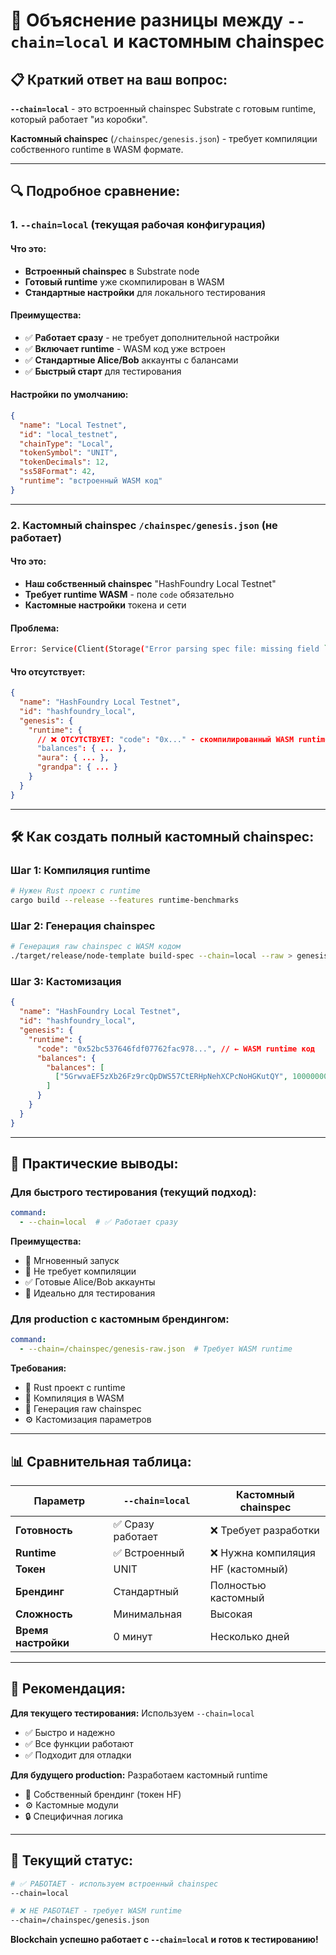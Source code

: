 # 🔗 Объяснение разницы между `--chain=local` и кастомным chainspec

## 📋 **Краткий ответ на ваш вопрос:**

**`--chain=local`** - это встроенный chainspec Substrate с готовым runtime, который работает "из коробки".

**Кастомный chainspec** (`/chainspec/genesis.json`) - требует компиляции собственного runtime в WASM формате.

---

## 🔍 **Подробное сравнение:**

### **1. `--chain=local` (текущая рабочая конфигурация)**

#### **Что это:**
- **Встроенный chainspec** в Substrate node
- **Готовый runtime** уже скомпилирован в WASM
- **Стандартные настройки** для локального тестирования

#### **Преимущества:**
- ✅ **Работает сразу** - не требует дополнительной настройки
- ✅ **Включает runtime** - WASM код уже встроен
- ✅ **Стандартные Alice/Bob** аккаунты с балансами
- ✅ **Быстрый старт** для тестирования

#### **Настройки по умолчанию:**
```json
{
  "name": "Local Testnet",
  "id": "local_testnet",
  "chainType": "Local",
  "tokenSymbol": "UNIT",
  "tokenDecimals": 12,
  "ss58Format": 42,
  "runtime": "встроенный WASM код"
}
```

---

### **2. Кастомный chainspec `/chainspec/genesis.json` (не работает)**

#### **Что это:**
- **Наш собственный chainspec** "HashFoundry Local Testnet"
- **Требует runtime WASM** - поле `code` обязательно
- **Кастомные настройки** токена и сети

#### **Проблема:**
```bash
Error: Service(Client(Storage("Error parsing spec file: missing field `code` at line 16 column 18")))
```

#### **Что отсутствует:**
```json
{
  "name": "HashFoundry Local Testnet",
  "id": "hashfoundry_local",
  "genesis": {
    "runtime": {
      // ❌ ОТСУТСТВУЕТ: "code": "0x..." - скомпилированный WASM runtime
      "balances": { ... },
      "aura": { ... },
      "grandpa": { ... }
    }
  }
}
```

---

## 🛠️ **Как создать полный кастомный chainspec:**

### **Шаг 1: Компиляция runtime**
```bash
# Нужен Rust проект с runtime
cargo build --release --features runtime-benchmarks
```

### **Шаг 2: Генерация chainspec**
```bash
# Генерация raw chainspec с WASM кодом
./target/release/node-template build-spec --chain=local --raw > genesis-raw.json
```

### **Шаг 3: Кастомизация**
```json
{
  "name": "HashFoundry Local Testnet",
  "id": "hashfoundry_local",
  "genesis": {
    "runtime": {
      "code": "0x52bc537646fdf07762fac978...", // ← WASM runtime код
      "balances": {
        "balances": [
          ["5GrwvaEF5zXb26Fz9rcQpDWS57CtERHpNehXCPcNoHGKutQY", 1000000000000000]
        ]
      }
    }
  }
}
```

---

## 🎯 **Практические выводы:**

### **Для быстрого тестирования (текущий подход):**
```yaml
command:
  - --chain=local  # ✅ Работает сразу
```

**Преимущества:**
- 🚀 Мгновенный запуск
- 🔧 Не требует компиляции
- ✅ Готовые Alice/Bob аккаунты
- 🧪 Идеально для тестирования

### **Для production с кастомным брендингом:**
```yaml
command:
  - --chain=/chainspec/genesis-raw.json  # Требует WASM runtime
```

**Требования:**
- 🦀 Rust проект с runtime
- 🔨 Компиляция в WASM
- 📝 Генерация raw chainspec
- ⚙️ Кастомизация параметров

---

## 📊 **Сравнительная таблица:**

| Параметр | `--chain=local` | Кастомный chainspec |
|----------|----------------|-------------------|
| **Готовность** | ✅ Сразу работает | ❌ Требует разработки |
| **Runtime** | ✅ Встроенный | ❌ Нужна компиляция |
| **Токен** | UNIT | HF (кастомный) |
| **Брендинг** | Стандартный | Полностью кастомный |
| **Сложность** | Минимальная | Высокая |
| **Время настройки** | 0 минут | Несколько дней |

---

## 🎯 **Рекомендация:**

**Для текущего тестирования:** Используем `--chain=local`
- ✅ Быстро и надежно
- ✅ Все функции работают
- ✅ Подходит для отладки

**Для будущего production:** Разработаем кастомный runtime
- 🎨 Собственный брендинг (токен HF)
- ⚙️ Кастомные модули
- 🔒 Специфичная логика

---

## 🔧 **Текущий статус:**

```bash
# ✅ РАБОТАЕТ - используем встроенный chainspec
--chain=local

# ❌ НЕ РАБОТАЕТ - требует WASM runtime
--chain=/chainspec/genesis.json
```

**Blockchain успешно работает с `--chain=local` и готов к тестированию!**
